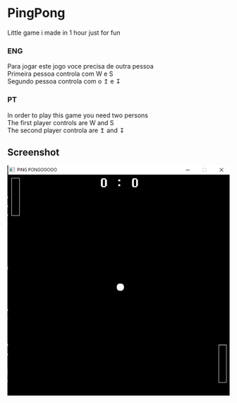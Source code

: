 # PingPong
<p>
  Little game i made in 1 hour just for fun
</p>

<h3>ENG</h3>
<p>
  Para jogar este jogo voce precisa de outra pessoa <br>
  Primeira pessoa controla com W e S <br>
  Segundo pessoa controla com o ↥ e ↧
</p>

<h3>PT</h3>
<p>
  In order to play this game you need two persons <br>
  The first player controls are  W and S <br>
  The second player controla are ↥ and ↧
</p>

<h2>Screenshot</h2>
<img src="PingPong.png">

